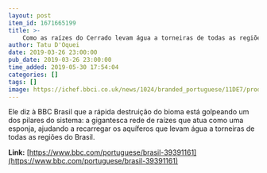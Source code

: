 ```yaml
---
layout: post
item_id: 1671665199
title: >-
    Como as raízes do Cerrado levam água a torneiras de todas as regiões do Brasil
author: Tatu D'Oquei
date: 2019-03-26 23:00:00
pub_date: 2019-03-26 23:00:00
time_added: 2019-05-30 17:54:04
categories: []
tags: []
image: https://ichef.bbci.co.uk/news/1024/branded_portuguese/11DE7/production/_95319137_chapada_veadeiros.jpg
---
```


Ele diz à BBC Brasil que a rápida destruição do bioma está golpeando um dos pilares do sistema: a gigantesca rede de raízes que atua como uma esponja, ajudando a recarregar os aquíferos que levam água a torneiras de todas as regiões do Brasil.

**Link:** [https://www.bbc.com/portuguese/brasil-39391161](https://www.bbc.com/portuguese/brasil-39391161)


